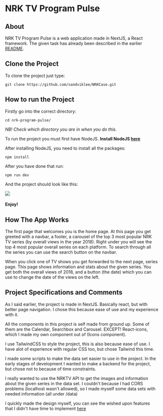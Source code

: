 # NRK TV Program Pulse

## About

NRK TV Program Pulse is a web application made in NextJS, a React framework. The given task has already been described in the earlier [README](../README.md).

## Clone the Project

To clone the project just type:

```
git clone https://github.com/sandviklee/NRKCase.git
```

## How to run the Project

Firstly go into the correct directory:

```
cd nrk-program-pulse/
```

_NB! Check which directory you are in when you do this._

To run the project you must first have NodeJS. **Install NodeJS [here](https://nodejs.org/en/download)**

After installing NodeJS, you need to install all the packages:

```
npm install
```

After you have done that run:

```
npm run dev
```

And the project should look like this:

<img src="https://i.gyazo.com/461b433b1513c16ab519460ebdabda69.jpg">

#### Enjoy!

## How The App Works

The first page that welcomes you is the home page. At this page you get greeted with a navbar, a footer, a carousel of the top 3 most popular NRK TV series (by overall views in the year 2018). Right under you will see the top 4 most popular overall series on each platform. To search through all the series you can use the search button on the navbar.

When you click one of TV shows you get forwarded to the next page, series page. This page shows information and stats about the given series. You get both the overall views of 2018, and a button (the date) which you can use to change the date of the views on the left.

## Project Specifications and Comments

As I said earlier, the project is made in NextJS. Basically react, but with better page navigation. I chose this because ease of use and my experience with it.

All the components in this project is self made from ground up. Some of them are the Calendar, Searchbox and Carousel. EXCEPT! React-icons, which I made my own component out of (Icons component).

I use TailwindCSS to style the project, this is also because ease of use. I have alot of experience with regular CSS too, but chose Tailwind this time.

I made some scripts to make the data set easier to use in the project. In the early stages of development I wanted to make a backend for the project, but chose not to because of time constraints.

I really wanted to use the NRKTV API to get the images and information about the given series in the data set. I couldn't because I had CORS problems (localhost wasn't allowed), so I made myself some data sets with needed information (all under /data)

I quickly made the design myself, you can see the wished upon features that I didn't have time to implement [here](https://www.figma.com/file/5t15zoVkBHcSb7P913a8jx/NRK-Case?type=design&node-id=17%3A736&mode=design&t=DiLgovvZS8svI8lr-1)
